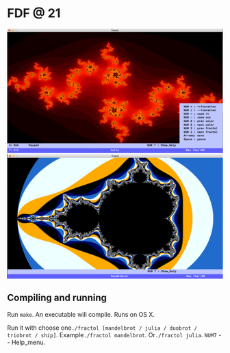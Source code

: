 # FDF @ 21

![screenshot](screens/screen.png?raw=true)
![screenshot](screens/screen1.png?raw=true)

## Compiling and running
Run `make`. An executable will compile. Runs on OS X.

Run it with choose one`./fractol [mandelbrot / julia / duobrot / triobrot / ship]`.
Example`./fractol mandelbrot`.
Or`./fractol julia`.
`NUM7` -- Help_menu.
